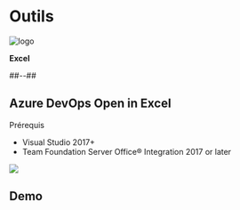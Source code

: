 <!-- .slide: class="transition bg-white" -->
# Outils
![logo](./assets/images/services/boards/logo.svg)

**Excel**

##--##
## Azure DevOps Open in Excel

Prérequis
- Visual Studio 2017+
- Team Foundation Server Office® Integration 2017 or later

![](./assets/images/excel/excelcontextmenu.png)

## Demo

